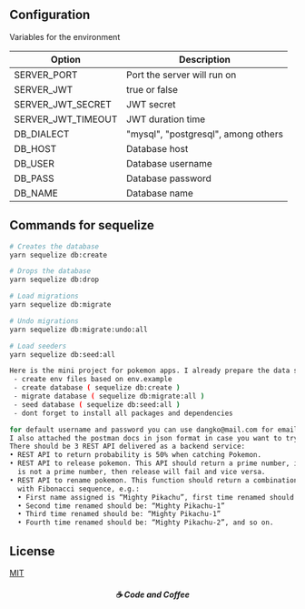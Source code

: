 

## Configuration

Variables for the environment

| Option | Description |
| ------ | ------ |
| SERVER_PORT | Port the server will run on |
| SERVER_JWT | true or false |
| SERVER_JWT_SECRET | JWT secret |
| SERVER_JWT_TIMEOUT | JWT duration time |
| DB_DIALECT | "mysql", "postgresql", among others |
| DB_HOST | Database host |
| DB_USER | Database username |
| DB_PASS | Database password |
| DB_NAME | Database name |


## Commands for sequelize 
```bash
# Creates the database
yarn sequelize db:create 

# Drops the database
yarn sequelize db:drop 

# Load migrations
yarn sequelize db:migrate 

# Undo migrations
yarn sequelize db:migrate:undo:all 

# Load seeders
yarn sequelize db:seed:all

Here is the mini project for pokemon apps. I already prepare the data seed and migration, all you need to do is 
 - create env files based on env.example
 - create database ( sequelize db:create )
 - migrate database ( sequelize db:migrate:all )
 - seed database ( sequelize db:seed:all )
 - dont forget to install all packages and dependencies

for default username and password you can use dangko@mail.com for email and nahasihbeutkitu for password and the jwtsecret is inirahasia, of course you have to run seed command first.
I also attached the postman docs in json format in case you want to try it.
There should be 3 REST API delivered as a backend service:
• REST API to return probability is 50% when catching Pokemon.
• REST API to release pokemon. This API should return a prime number, if the number returned by the API
  is not a prime number, then release will fail and vice versa.
• REST API to rename pokemon. This function should return a combination of first name assigned combined
  with Fibonacci sequence, e.g.:
  • First name assigned is “Mighty Pikachu”, first time renamed should be: “Mighty Pikachu-0”
  • Second time renamed should be: “Mighty Pikachu-1”
  • Third time renamed should be: “Mighty Pikachu-1”
  • Fourth time renamed should be: “Mighty Pikachu-2”, and so on.

```


## License
[MIT](https://choosealicense.com/licenses/mit/)



<h5 align="center">
  ☕ Code and Coffee
</h5>
